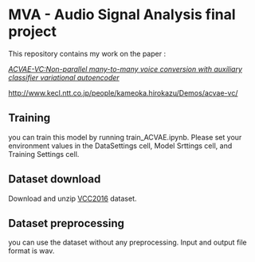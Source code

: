 # MVA - Audio Signal Analysis final project

This repository contains my work on the paper : 

[*ACVAE-VC:Non-parallel many-to-many voice conversion with auxiliary classifier variational autoencoder*](https://arxiv.org/pdf/1808.05092.pdf)

http://www.kecl.ntt.co.jp/people/kameoka.hirokazu/Demos/acvae-vc/


## Training
you can train this model by running train_ACVAE.ipynb. Please set your environment values in the DataSettings cell, Model Srttings cell, and Training Settings cell.

## Dataset download
Download and unzip [VCC2016](https://datashare.is.ed.ac.uk/handle/10283/2211) dataset.

## Dataset preprocessing
you can use the dataset without any preprocessing. Input and output file format is wav.
